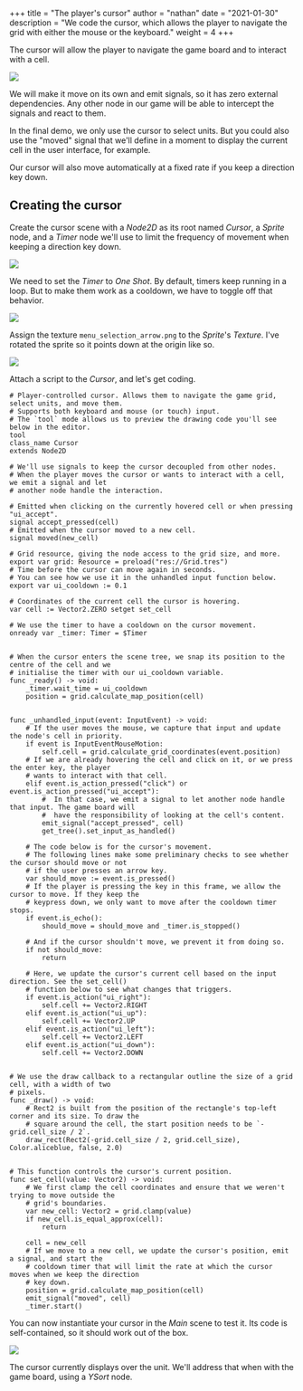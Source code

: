 +++
title = "The player's cursor"
author = "nathan"
date = "2021-01-30"
description = "We code the cursor, which allows the player to navigate the grid with either the mouse or the keyboard."
weight = 4
+++

The cursor will allow the player to navigate the game board and to interact with a cell.

![](03.cursor.png)

We will make it move on its own and emit signals, so it has zero external dependencies. Any other node in our game will be able to intercept the signals and react to them.

In the final demo, we only use the cursor to select units. But you could also use the "moved" signal that we'll define in a moment to display the current cell in the user interface, for example.

Our cursor will also move automatically at a fixed rate if you keep a direction key down.

## Creating the cursor

Create the cursor scene with a _Node2D_ as its root named _Cursor_, a _Sprite_ node, and a _Timer_ node we'll use to limit the frequency of movement when keeping a direction key down.

![](03.cursor-scene.png)

We need to set the _Timer_ to _One Shot_. By default, timers keep running in a loop. But to make them work as a cooldown, we have to toggle off that behavior.

![](03.timer-one-shot.png)

Assign the texture `menu_selection_arrow.png` to the _Sprite_'s _Texture_. I've rotated the sprite so it points down at the origin like so.

![](03.cursor-texture-rotated.png)

Attach a script to the _Cursor_, and let's get coding.

```gdscript
# Player-controlled cursor. Allows them to navigate the game grid, select units, and move them.
# Supports both keyboard and mouse (or touch) input.
# The `tool` mode allows us to preview the drawing code you'll see below in the editor.
tool
class_name Cursor
extends Node2D

# We'll use signals to keep the cursor decoupled from other nodes.
# When the player moves the cursor or wants to interact with a cell, we emit a signal and let
# another node handle the interaction.

# Emitted when clicking on the currently hovered cell or when pressing "ui_accept".
signal accept_pressed(cell)
# Emitted when the cursor moved to a new cell.
signal moved(new_cell)

# Grid resource, giving the node access to the grid size, and more.
export var grid: Resource = preload("res://Grid.tres")
# Time before the cursor can move again in seconds.
# You can see how we use it in the unhandled input function below.
export var ui_cooldown := 0.1

# Coordinates of the current cell the cursor is hovering.
var cell := Vector2.ZERO setget set_cell

# We use the timer to have a cooldown on the cursor movement.
onready var _timer: Timer = $Timer


# When the cursor enters the scene tree, we snap its position to the centre of the cell and we
# initialise the timer with our ui_cooldown variable.
func _ready() -> void:
	_timer.wait_time = ui_cooldown
	position = grid.calculate_map_position(cell)


func _unhandled_input(event: InputEvent) -> void:
	# If the user moves the mouse, we capture that input and update the node's cell in priority.
	if event is InputEventMouseMotion:
		self.cell = grid.calculate_grid_coordinates(event.position)
	# If we are already hovering the cell and click on it, or we press the enter key, the player
	# wants to interact with that cell.
	elif event.is_action_pressed("click") or event.is_action_pressed("ui_accept"):
		#  In that case, we emit a signal to let another node handle that input. The game board will
		#  have the responsibility of looking at the cell's content.
		emit_signal("accept_pressed", cell)
		get_tree().set_input_as_handled()

	# The code below is for the cursor's movement.
	# The following lines make some preliminary checks to see whether the cursor should move or not
	# if the user presses an arrow key.
	var should_move := event.is_pressed()
	# If the player is pressing the key in this frame, we allow the cursor to move. If they keep the
	# keypress down, we only want to move after the cooldown timer stops.
	if event.is_echo():
		should_move = should_move and _timer.is_stopped()

	# And if the cursor shouldn't move, we prevent it from doing so.
	if not should_move:
		return

	# Here, we update the cursor's current cell based on the input direction. See the set_cell()
	# function below to see what changes that triggers.
	if event.is_action("ui_right"):
		self.cell += Vector2.RIGHT
	elif event.is_action("ui_up"):
		self.cell += Vector2.UP
	elif event.is_action("ui_left"):
		self.cell += Vector2.LEFT
	elif event.is_action("ui_down"):
		self.cell += Vector2.DOWN


# We use the draw callback to a rectangular outline the size of a grid cell, with a width of two
# pixels.
func _draw() -> void:
	# Rect2 is built from the position of the rectangle's top-left corner and its size. To draw the
	# square around the cell, the start position needs to be `-grid.cell_size / 2`.
	draw_rect(Rect2(-grid.cell_size / 2, grid.cell_size), Color.aliceblue, false, 2.0)


# This function controls the cursor's current position.
func set_cell(value: Vector2) -> void:
	# We first clamp the cell coordinates and ensure that we weren't trying to move outside the
	# grid's boundaries.
	var new_cell: Vector2 = grid.clamp(value)
	if new_cell.is_equal_approx(cell):
		return

	cell = new_cell
	# If we move to a new cell, we update the cursor's position, emit a signal, and start the
	# cooldown timer that will limit the rate at which the cursor moves when we keep the direction
	# key down.
	position = grid.calculate_map_position(cell)
	emit_signal("moved", cell)
	_timer.start()
```

You can now instantiate your cursor in the _Main_ scene to test it. Its code is self-contained, so it should work out of the box.

![](03.cursor-over-unit.png)

The cursor currently displays over the unit. We'll address that when with the game board, using a _YSort_ node.
